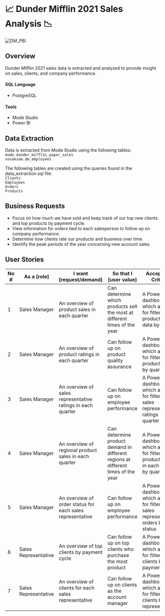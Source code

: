 # :chart_with_upwards_trend: Dunder Mifflin 2021 Sales Analysis :chart_with_downwards_trend:

![DM_PBI](https://github.com/vsupapo/DataAnalysis/assets/60374437/bcb12a4d-53fc-41ca-bdfd-de5cb09ebbd4)


## Overview
Dunder Mifflin 2021 sales data is extracted and analyzed to provide insight on sales, clients, and company performance.

#### SQL Language
- PostgreSQL

#### Tools
- Mode Studio
- Power BI

## Data Extraction
Data is extracted from Mode Studio using the following tables:  
`mode.dunder_mifflin_paper_sales`   
`novaksam.dm_employees`   

The following tables are created using the queries found in the data_extraction.sql file:  
`Clients`   
`Employees`   
`Orders`   
`Products`   

## Business Requests
- Focus on how much we have sold and keep track of our top new clients and top products by payment cycle.
- View information for orders tied to each salesperson to follow up on company performance.
- Determine how clients rate our products and business over time.
- Identify the peak periods of the year concerning new account sales.

## User Stories

| No # | As a [role] | I want [request/demand] | So that I [user value] | Acceptance Criteria |
|------|-------------|-------------------------|------------------------|---------------------|
| 1 | Sales Manager | An overview of product sales in each quarter | Can determine which products sell the most at different times of the year | A Power BI dashboard which allows for filtering all product sales data by quarter
| 2 | Sales Manager | An overview of product ratings in each quarter | Can follow up on product quality assurance | A Power BI dashboard which allows for filtering product ratings by quarter
| 3 | Sales Manager | An overview of sales representative ratings in each quarter | Can follow up on employee performance  | A Power BI dashboard which allows for filtering sales representative ratings by quarter
| 4 | Sales Manager | An overview of regional product sales in each quarter | Can determine product demand in different regions at different times of the year | A Power BI dashboard which allows for filtering product sales in each region by quarter 
| 5 | Sales Manager | An overview of order status for each sales representative | Can follow up on employee performance | A Power BI dashboard which allows for filtering sales representative orders by order status
| 6 | Sales Representative | An overview of top clients by payment cycle | Can follow up on top clients who purchase the most product | A Power BI dashboard which allows for filtering top clients by payment cycle
| 7 | Sales Representative | An overview of clients for each sales representative | Can follow up on clients as the account manager | A Power BI dashboard which allows for filtering clients by sales representatives




